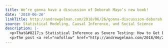 ```yaml
---
title: We’re gonna have a discussion of Deborah Mayo’s new book!
date: '2018-06-26'
linkTitle: http://andrewgelman.com/2018/06/26/gonna-discussion-deborah-mayos-new-book/
source: Statistical Modeling, Causal Inference, and Social Science
description: |-
  <p>That&#8217;s Statistical Inference as Severe Testing: How to Get Beyond the Statistics Wars. She&#8217;ll send us some pages that we can post here, we&#8217;ll get some people to share their thoughts, and there will be lots of opportunity for comments.</p>
  <p>The post <a rel="nofollow" href="http://andrewgelman.com/2018/06/26/gonna-discussion-deborah-mayos-new-book/">We&#8217;re gonna have a discussion of Deborah Mayo&#8217;s new book!</a> appeared first on <a rel="nofollow" href="http://andr
---
```

